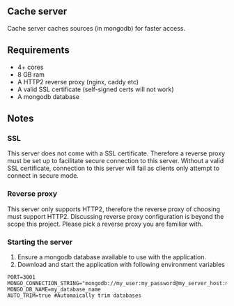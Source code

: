 ## Cache server
Cache server caches sources (in mongodb) for faster access.

## Requirements
- 4+ cores
- 8 GB ram
- A HTTP2 reverse proxy (nginx, caddy etc)
- A valid SSL certificate (self-signed certs will not work)
- A mongodb database

## Notes

### SSL
This server does not come with a SSL certificate. Therefore a reverse proxy must be set up to facilitate secure connection to this server. Without a valid SSL certificate, connection to this server will fail as clients only attempt to connect in secure mode.

### Reverse proxy
This server only supports HTTP2, therefore the reverse proxy of choosing must support HTTP2. Discussing reverse proxy configuration is beyond the scope this project. Please pick a reverse proxy you are familiar with.

### Starting the server
1. Ensure a mongodb database available to use with the application.
2. Download and start the application with following environment variables 
```
PORT=3001
MONGO_CONNECTION_STRING="mongodb://my_user:my_password@my_server_host:my_server_port/"
MONGO_DB_NAME=my_database_name
AUTO_TRIM=true #Automaically trim databases
```

